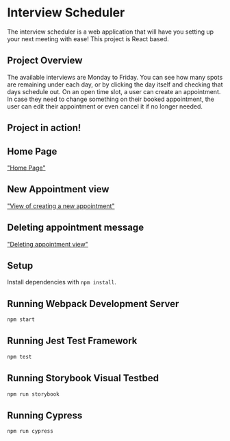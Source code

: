 # Interview Scheduler

The interview scheduler is a web application that will have you setting up your next meeting with ease! This project is React based.

## Project Overview

The available interviews are Monday to Friday. You can see how many spots are remaining under each day, or by clicking the day itself and checking that days schedule out. On an open time slot, a user can create an appointment. In case they need to change something on their booked appointment, the user can edit their appointment or even cancel it if no longer needed. 

## Project in action!
## Home Page
["Home Page"](https://github.com/aidanantony/scheduler/blob/master/Normal-view.png)

## New Appointment view
["View of creating a new appointment"](https://github.com/aidanantony/scheduler/blob/master/New-appointment-view.png)

## Deleting appointment message
["Deleting appointment view"](https://github.com/aidanantony/scheduler/blob/master/Deleting-view-message.png)

## Setup

Install dependencies with `npm install`.

## Running Webpack Development Server

```sh
npm start
```

## Running Jest Test Framework

```sh
npm test
```

## Running Storybook Visual Testbed

```sh
npm run storybook
```

## Running Cypress

```sh 
npm run cypress
```